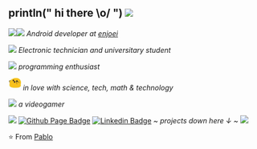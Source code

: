 ## println(" hi there \\o/ ") <img src="https://user-images.githubusercontent.com/5679180/79618120-0daffb80-80be-11ea-819e-d2b0fa904d07.gif" width="27px">

<img align="left" src="https://camo.githubusercontent.com/f96fe25b150c6d62d6ff99b9f21006595c8cd757a24ebddf9d158297337cf6d1/68747470733a2f2f6d656469612e67697068792e636f6d2f6d656469612f31334867774773584630616947592f67697068792e676966"/>

<p></a><img src="https://media.giphy.com/media/WUlplcMpOCEmTGBtBW/giphy.gif" width="30"><em> Android developer at <a href="http://www.enjoei.com.br">enjoei</em></p>
<p></a><img src="https://github.com/anathayna/anathayna/blob/master/assets/bmo.gif?raw=1" width="30vw"/> <em> Electronic technician and universitary student</em></p>
<p></a><img src="https://github.com/anathayna/anathayna/blob/master/assets/enthusiast.gif?raw=1" width="35vw"/> <em>programming enthusiast</em></p>
<p></a><img src="https://github.com/anathayna/anathayna/blob/master/assets/happy.gif?raw=1" width="25vw"/> <em> in love with science, tech, math & technology</em></p>
<p></a><img src="https://github.com/anathayna/anathayna/blob/master/assets/coin.gif?raw=1" width="20vw"/> <em> a videogamer </em></p>

<img src="https://media.giphy.com/media/VgCDAzcKvsR6OM0uWg/giphy.gif" width="50"> [![Github Page Badge](https://img.shields.io/badge/-Github_Page-000?style=flat-square&logo=Github&logoColor=white&link=https://github.com/PBeltran95)](https://github.com/PBeltran95)
[![Linkedin Badge](https://img.shields.io/badge/-LinkedIn-blue?style=flat-square&logo=Linkedin&logoColor=white&link=https://www.linkedin.com/in/pablo-beltran95/)](https://www.linkedin.com/in/pablo-beltran95/)
<em> ~ projects down here ↓ ~ </a><img src="https://github.com/anathayna/anathayna/blob/master/assets/salt.gif?raw=1" width="55vw"/></em>

⭐️ From [Pablo](https://github.com/PBeltran95)
